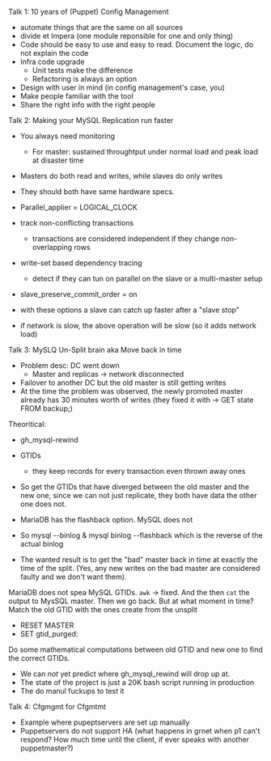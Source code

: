 Talk 1: 10 years of (Puppet) Config Management

- automate things that are the same on all sources
- divide et Impera (one module reponsible for one and only thing)
- Code should be easy to use and easy to read. Document the logic, do not explain the code
- Infra code upgrade
  - Unit tests make the difference
  - Refactoring is always an option
- Design with user in mind (in config management's case, you)
- Make people familiar with the tool
- Share the right info with the right people

Talk 2: Making your MySQL Replication run faster

- You always need monitoring
  - For master: sustained throughtput under normal load and peak load at disaster time
  
- Masters do both read and writes, while slaves do only writes
- They should both have same hardware specs.

- Parallel_applier = LOGICAL_CLOCK
- track non-conflicting transactions
  - transactions are considered independent if they change non-overlapping rows
- write-set based dependency tracing 
  - detect if they can tun on parallel on the slave or a multi-master setup
- slave_preserve_commit_order = on
- with these options a slave can catch up faster after a "slave stop"
- if network is slow, the above operation will be slow (so it adds network load)


Talk 3: MySLQ Un-Split brain aka Move back in time

- Problem desc: DC went down
  - Master and replicas -> network disconnected
- Failover to another DC but the old master is still getting writes
- At the time the problem was observed, the newly promoted master already has 30 minutes
worth of writes 
(they fixed it with -> GET state FROM backup;)

Theoritical:
- gh_mysql-rewind
- GTIDs
  - they keep records for every transaction even thrown away ones
- So get the GTIDs that have diverged between the old master and the new one, since
we can not just replicate, they both have data the other one does not.

- MariaDB has the flashback option. MySQL does not
- So mysql --binlog & mysql binlog --flashback which is the reverse of the actual binlog
- The wanted result is to get the "bad" master back in time at exactly the time of the split.
(Yes, any new writes on the bad master are considered faulty and we don't want them).

MariaDB does not spea MySQL GTIDs.
`awk` -> fixed.
And the then `cat` the output to MysSQL master.
Then we go back. But at what moment in time?
Match the old GTID with the ones create from the unsplit
- RESET MASTER
- SET gtid_purged:<number>

Do some mathematical computations between old GTID and new one to find the correct GTIDs.

- We can *not* yet predict where gh_mysql_rewind will drop up at.
- The state of the project is just a 20K bash script running in production
- The do manul fuckups to test it

Talk 4: Cfgmgmt for Cfgmtmt

- Example where pupeptservers are set up manually
- Puppetservers do not support HA (what happens in grnet when p1 can't respond? How much time
until the client, if ever speaks with another puppetmaster?)

